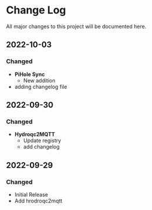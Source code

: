 # Change Log

All major changes to this project will be documented here.

## 2022-10-03

### Changed

- **PiHole Sync**
  - New addition
- adding changelog file

## 2022-09-30

### Changed

- **Hydroqc2MQTT**
  - Update registry
  - add changelog

## 2022-09-29

### Changed

- Initial Release
- Add hrodroqc2mqtt
